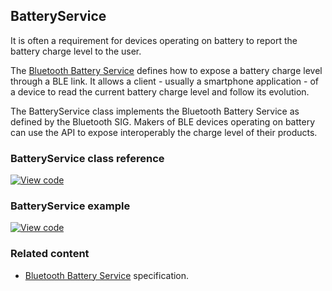 ## BatteryService

It is often a requirement for devices operating on battery to report the battery charge level to the user.

The <a href="https://www.bluetooth.org/docman/handlers/downloaddoc.ashx?doc_id=245138" target="_blank">Bluetooth Battery Service</a> defines how to expose a battery charge level through a BLE link. It allows a client - usually a smartphone application - of a device to read the current battery charge level and follow its evolution.

The BatteryService class implements the Bluetooth Battery Service as defined by the Bluetooth SIG. Makers of BLE devices operating on battery can use the API to expose interoperably the charge level of their products.

### BatteryService class reference

[![View code](https://www.mbed.com/embed/?type=library)](http://os-doc-builder.test.mbed.com/docs/v5.7/mbed-os-api-doxy/class_battery_service.html)

### BatteryService example

[![View code](https://www.mbed.com/embed/?url=https://os.mbed.com/teams/mbed-os-examples/code/mbed-os-example-ble-BatteryLevel/)](https://os.mbed.com/teams/mbed-os-examples/code/mbed-os-example-ble-BatteryLevel/file/5d8484f69181/source/main.cpp/)

### Related content

- <a href="https://www.bluetooth.org/docman/handlers/downloaddoc.ashx?doc_id=245138" target="_blank">Bluetooth Battery Service</a> specification.
